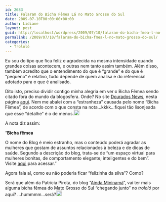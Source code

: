 ```yaml
---
id: 2683
title: Falaram do Bicha Fêmea Lá no Mato Grosso do Sul
date: 2009-07-10T00:00:00+00:00
author: Lidiane
layout: post
guid: http://localhost/wordpress/2009/07/10/falaram-do-bicha-fmea-l-no-mato-grosso-do-sul/
permalink: /2009/07/10/falaram-do-bicha-fmea-l-no-mato-grosso-do-sul/
categories:
  - Trololó
---
```

Eu sou do tipo que fica feliz e agradecida na mesma intensidade quando grandes coisas acontecem, e outras nem tanto assim também. Além disso, também acredito que o entendimento do que é “grande” e do que é “pequeno” é relativo, tudo depende de quem analisa e do referencial adotado para o que é analisado. 

Dito isto, preciso dividir contigo minha alegria em ver o Bicha Fêmea sendo citado fora do mundo da blogosfera. Onde? No site <a href="http://douradosnews.com.br/capa/" target="_blank">Dourados News</a>, nesta página <a href="http://douradosnews.com.br/leitura.php?id=15233&anoMat=2009" target="_blank">aqui</a>. Nem me abalei com a “estranheza” causada pelo nome “Bicha Fêmea”, de acordo com o que consta na nota…kkkk…fiquei tão lisonjeada que esse “detalhe” é o de menos.[<img title="EmoticonHappy" style="display:inline;" height="18" alt="EmoticonHappy" src="http://www.trololodemulher.com.br/blog/wp-content/uploads/2009/07/emoticonhappy_thumb8.gif" width="18" />](http://www.trololodemulher.com.br/blog/wp-content/uploads/2009/07/emoticonhappy8.gif) 

A nota diz assim: 

“**Bicha fêmea** 

O nome do Blog é meio estranho, mas o conteúdo poderá agradar as mulheres que gostam de assuntos relacionados à beleza e de dicas de saúde. Segundo a descrição do blog, trata-se de “um espaço virtual para mulheres bonitas, de comportamento elegante; inteligentes e do bem”. Visite [aqui](http://www.trololodemulher.com.br/) para acessar.”

Agora fala aí, como eu não poderia ficar “felizinha da silva”? Como?![<img title="EmoticonSurprised" style="display:inline;" height="18" alt="EmoticonSurprised" src="http://www.trololodemulher.com.br/blog/wp-content/uploads/2009/07/emoticonsurprised_thumb3.gif" width="20" />](http://www.trololodemulher.com.br/blog/wp-content/uploads/2009/07/emoticonsurprised3.gif) 

Será que além da Patrícia Pirota, do blog “<a href="http://www.patriciapirota.blogspot.com/" target="_blank">Ainda Mininamá</a>”, vai ter mais alguma bicha fêmea do Mato Grosso do Sul “chegando junto” no _trololó_ por aqui? …hummmm…será?[<img title="EmoticonBigSmile" style="display:inline;" height="18" alt="EmoticonBigSmile" src="http://www.trololodemulher.com.br/blog/wp-content/uploads/2009/07/emoticonbigsmile_thumb6.gif" width="18" />](http://www.trololodemulher.com.br/blog/wp-content/uploads/2009/07/emoticonbigsmile6.gif)